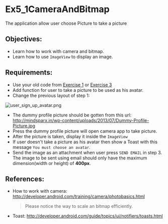 # Ex5_1CameraAndBitmap
The application allow user choose Picture to take a picture

## Objectives:
* Learn how to work with camera and bitmap.
* Learn how to use `ImageView` to display an image.

## Requirements:
* Use your old code from [Exercise 1](Exercise_1_1_Layout_and_UI_controls.md) or [Exercise 3](Exercise_3_1_Fragment.md)
* Add function for user to take a picture to be used as his avatar.
* Change the previous layout of step 1:

![user_sign_up_avatar.png](images/ex5/ex51/user_sign_up_avatar.png)


* The dummy profile picture should be gotten from this url: http://mindsparx.in/wp-content/uploads/2013/07/Dummy-Profile-Picture.jpg
* Press the dummy profile picture will open camera app to take picture.
* After the picture is taken, display it inside the `ImageView`
* If user doesn't take a picture as his avatar then show a Toast with this message `You must choose an avatar`.
* Send the image as an attachment when user press `SEND EMAIL` in step 3. The image to be sent using email should only have the maximum dimension(width or height) of **400px**.

## References:
* How to work with camera: http://developer.android.com/training/camera/photobasics.html
    > Please notice the way to scale an bitmap efficiently.
* Toast: http://developer.android.com/guide/topics/ui/notifiers/toasts.html